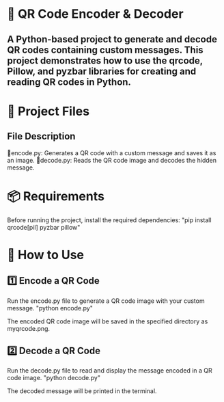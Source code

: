 # 📱 QR Code Encoder & Decoder
A Python-based project to generate and decode QR codes containing custom messages. This project demonstrates how to use the qrcode, Pillow, and pyzbar libraries for creating and reading QR codes in Python.
---
# 📂 Project Files

File	Description
---------------------------
📌encode.py:	Generates a QR code with a custom message and saves it as an image.
📌decode.py:	Reads the QR code image and decodes the hidden message.

# 📦 Requirements
Before running the project, install the required dependencies:
     "pip install qrcode[pil] pyzbar pillow"

# 🚀 How to Use

## 1️⃣ Encode a QR Code
Run the encode.py file to generate a QR code image with your custom message.
        "python encode.py"
        
The encoded QR code image will be saved in the specified directory as myqrcode.png.

## 2️⃣ Decode a QR Code
Run the decode.py file to read and display the message encoded in a QR code image.
         "python decode.py"
         
The decoded message will be printed in the terminal.

     
